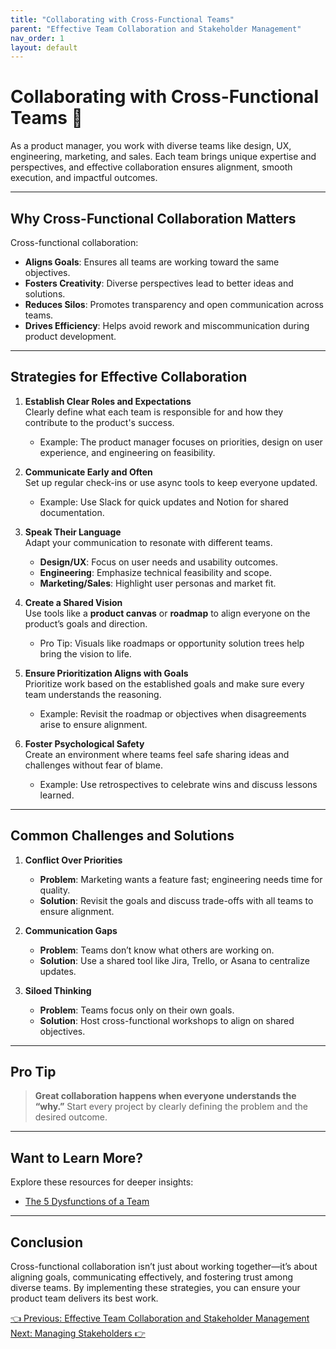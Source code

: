 ```yaml
---
title: "Collaborating with Cross-Functional Teams"
parent: "Effective Team Collaboration and Stakeholder Management"
nav_order: 1
layout: default
---
```


# Collaborating with Cross-Functional Teams 🤝

As a product manager, you work with diverse teams like design, UX, engineering, marketing, and sales. Each team brings unique expertise and perspectives, and effective collaboration ensures alignment, smooth execution, and impactful outcomes.

---

## Why Cross-Functional Collaboration Matters

Cross-functional collaboration:
- **Aligns Goals**: Ensures all teams are working toward the same objectives.
- **Fosters Creativity**: Diverse perspectives lead to better ideas and solutions.
- **Reduces Silos**: Promotes transparency and open communication across teams.
- **Drives Efficiency**: Helps avoid rework and miscommunication during product development.

---

## Strategies for Effective Collaboration

1. **Establish Clear Roles and Expectations**  
   Clearly define what each team is responsible for and how they contribute to the product's success.  
   - Example: The product manager focuses on priorities, design on user experience, and engineering on feasibility.

2. **Communicate Early and Often**  
   Set up regular check-ins or use async tools to keep everyone updated.  
   - Example: Use Slack for quick updates and Notion for shared documentation.

3. **Speak Their Language**  
   Adapt your communication to resonate with different teams.  
   - **Design/UX**: Focus on user needs and usability outcomes.  
   - **Engineering**: Emphasize technical feasibility and scope.  
   - **Marketing/Sales**: Highlight user personas and market fit.

4. **Create a Shared Vision**  
   Use tools like a **product canvas** or **roadmap** to align everyone on the product’s goals and direction.  
   - Pro Tip: Visuals like roadmaps or opportunity solution trees help bring the vision to life.

5. **Ensure Prioritization Aligns with Goals**  
   Prioritize work based on the established goals and make sure every team understands the reasoning.  
   - Example: Revisit the roadmap or objectives when disagreements arise to ensure alignment.

6. **Foster Psychological Safety**  
   Create an environment where teams feel safe sharing ideas and challenges without fear of blame.  
   - Example: Use retrospectives to celebrate wins and discuss lessons learned.

---

## Common Challenges and Solutions

1. **Conflict Over Priorities**  
   - **Problem**: Marketing wants a feature fast; engineering needs time for quality.  
   - **Solution**: Revisit the goals and discuss trade-offs with all teams to ensure alignment.

2. **Communication Gaps**  
   - **Problem**: Teams don’t know what others are working on.  
   - **Solution**: Use a shared tool like Jira, Trello, or Asana to centralize updates.

3. **Siloed Thinking**  
   - **Problem**: Teams focus only on their own goals.  
   - **Solution**: Host cross-functional workshops to align on shared objectives.

---

## Pro Tip

> **Great collaboration happens when everyone understands the “why.”** Start every project by clearly defining the problem and the desired outcome.

---

## Want to Learn More?

Explore these resources for deeper insights:
- [The 5 Dysfunctions of a Team](https://www.tablegroup.com/books/dysfunctions)  

---

## Conclusion

Cross-functional collaboration isn’t just about working together—it’s about aligning goals, communicating effectively, and fostering trust among diverse teams. By implementing these strategies, you can ensure your product team delivers its best work.

<div class="nav-buttons">
    <a href="../7-effective-team-collaboration-and-stakeholder-management/index" class="btn btn-secondary">👈 Previous: Effective Team Collaboration and Stakeholder Management</a>
    <a href="../7-effective-team-collaboration-and-stakeholder-management/managing-stakeholders" class="btn btn-primary">Next: Managing Stakeholders 👉</a>
</div>